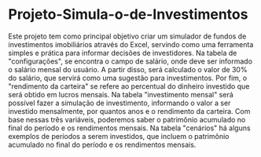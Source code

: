 # Projeto-Simula-o-de-Investimentos
Este projeto tem como principal objetivo criar um simulador de fundos de investimentos imobiliários através do Excel, servindo como uma ferramenta simples e prática para informar decisões de investidores.
Na tabela de "configurações", se encontra o campo de salário, onde deve ser informado o salário mensal do usuário. A partir disso, será calculado o valor de 30% do salário, que servirá como uma sugestão para investimentos. Por fim, o "rendimento da carteira" se refere ao percentual do dinheiro investido que será obtido em lucros mensais.
Na tabela "investimento mensal" será possível fazer a simulação de investimento, informando o valor a ser investido mensalmente, por quantos anos e o rendimento da carteira. Com base nessas três variáveis, poderemos saber o patrimônio acumulado no final do período e os rendimentos mensais.
Na tabela "cenários" há alguns exemplos de períodos a serem investidos, que incluem o patrimônio acumulado no final do período e os rendimentos mensais.

